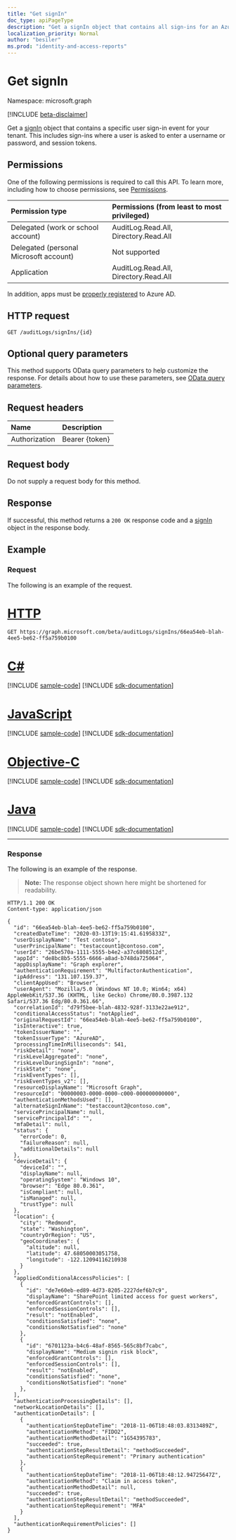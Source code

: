 ```yaml
---
title: "Get signIn"
doc_type: apiPageType
description: "Get a signIn object that contains all sign-ins for an Azure Active Directory tenant."
localization_priority: Normal
author: "besiler"
ms.prod: "identity-and-access-reports"
---
```


# Get signIn

Namespace: microsoft.graph

[!INCLUDE [beta-disclaimer](../../includes/beta-disclaimer.md)]

Get a [signIn](../resources/signin.md) object that contains a specific user sign-in event for your tenant. This includes sign-ins where a user is asked to enter a username or password, and session tokens.

## Permissions

One of the following permissions is required to call this API. To learn more, including how to choose permissions, see [Permissions](/graph/permissions-reference).

|Permission type      | Permissions (from least to most privileged)              |
|:--------------------|:---------------------------------------------------------|
| Delegated (work or school account) | AuditLog.Read.All, Directory.Read.All |
| Delegated (personal Microsoft account) | Not supported |
| Application | AuditLog.Read.All, Directory.Read.All | 

In addition, apps must be [properly registered](/azure/active-directory/active-directory-reporting-api-prerequisites-azure-portal) to Azure AD.

## HTTP request

<!-- { "blockType": "ignored" } -->
```http
GET /auditLogs/signIns/{id}
```

## Optional query parameters

This method supports OData query parameters to help customize the response. For details about how to use these parameters, see [OData query parameters](/graph/query_parameters).

## Request headers

| Name      |Description|
|:----------|:----------|
| Authorization | Bearer {token} |

## Request body

Do not supply a request body for this method.

## Response

If successful, this method returns a `200 OK` response code and a [signIn](../resources/signin.md) object in the response body.

## Example

### Request

The following is an example of the request.

# [HTTP](#tab/http)
<!-- {
  "blockType": "request",
  "name": "get_signin_1"
}-->
```msgraph-interactive
GET https://graph.microsoft.com/beta/auditLogs/signIns/66ea54eb-blah-4ee5-be62-ff5a759b0100
```
# [C#](#tab/csharp)
[!INCLUDE [sample-code](../includes/snippets/csharp/get-signin-1-csharp-snippets.md)]
[!INCLUDE [sdk-documentation](../includes/snippets/snippets-sdk-documentation-link.md)]

# [JavaScript](#tab/javascript)
[!INCLUDE [sample-code](../includes/snippets/javascript/get-signin-1-javascript-snippets.md)]
[!INCLUDE [sdk-documentation](../includes/snippets/snippets-sdk-documentation-link.md)]

# [Objective-C](#tab/objc)
[!INCLUDE [sample-code](../includes/snippets/objc/get-signin-1-objc-snippets.md)]
[!INCLUDE [sdk-documentation](../includes/snippets/snippets-sdk-documentation-link.md)]

# [Java](#tab/java)
[!INCLUDE [sample-code](../includes/snippets/java/get-signin-1-java-snippets.md)]
[!INCLUDE [sdk-documentation](../includes/snippets/snippets-sdk-documentation-link.md)]

---


### Response

The following is an example of the response.
>**Note:** The response object shown here might be shortened for readability.

<!-- {
  "blockType": "response",
  "truncated": true,
  "@odata.type": "microsoft.graph.signIn"
} -->


```http
HTTP/1.1 200 OK
Content-type: application/json

{
  "id": "66ea54eb-blah-4ee5-be62-ff5a759b0100",
  "createdDateTime": "2020-03-13T19:15:41.6195833Z",
  "userDisplayName": "Test contoso",
  "userPrincipalName": "testaccount1@contoso.com",
  "userId": "26be570a-1111-5555-b4e2-a37c6808512d",
  "appId": "de8bc8b5-5555-6666-a8ad-b748da725064",
  "appDisplayName": "Graph explorer",
  "authenticationRequirement": "MultifactorAuthentication",
  "ipAddress": "131.107.159.37",
  "clientAppUsed": "Browser",
  "userAgent": "Mozilla/5.0 (Windows NT 10.0; Win64; x64) AppleWebKit/537.36 (KHTML, like Gecko) Chrome/80.0.3987.132 Safari/537.36 Edg/80.0.361.66",
  "correlationId": "d79f5bee-blah-4832-928f-3133e22ae912",
  "conditionalAccessStatus": "notApplied",
  "originalRequestId": "66ea54eb-blah-4ee5-be62-ff5a759b0100",
  "isInteractive": true,
  "tokenIssuerName": "",
  "tokenIssuerType": "AzureAD",
  "processingTimeInMilliseconds": 541,
  "riskDetail": "none",
  "riskLevelAggregated": "none",
  "riskLevelDuringSignIn": "none",
  "riskState": "none",
  "riskEventTypes": [],
  "riskEventTypes_v2": [],
  "resourceDisplayName": "Microsoft Graph",
  "resourceId": "00000003-0000-0000-c000-000000000000",
  "authenticationMethodsUsed": [],
  "alternateSignInName": "testaccount2@contoso.com",
  "servicePrincipalName": null,
  "servicePrincipalId": "",
  "mfaDetail": null,
  "status": {
    "errorCode": 0,
    "failureReason": null,
    "additionalDetails": null
  },
  "deviceDetail": {
    "deviceId": "",
    "displayName": null,
    "operatingSystem": "Windows 10",
    "browser": "Edge 80.0.361",
    "isCompliant": null,
    "isManaged": null,
    "trustType": null
  },
  "location": {
    "city": "Redmond",
    "state": "Washington",
    "countryOrRegion": "US",
    "geoCoordinates": {
      "altitude": null,
      "latitude": 47.68050003051758,
      "longitude": -122.12094116210938
    }
  },
  "appliedConditionalAccessPolicies": [
    {
      "id": "de7e60eb-ed89-4d73-8205-2227def6b7c9",
      "displayName": "SharePoint limited access for guest workers",
      "enforcedGrantControls": [],
      "enforcedSessionControls": [],
      "result": "notEnabled",
      "conditionsSatisfied": "none",
      "conditionsNotSatisfied": "none"
    },
    {
      "id": "6701123a-b4c6-48af-8565-565c8bf7cabc",
      "displayName": "Medium signin risk block",
      "enforcedGrantControls": [],
      "enforcedSessionControls": [],
      "result": "notEnabled",
      "conditionsSatisfied": "none",
      "conditionsNotSatisfied": "none"
    },
  ],
  "authenticationProcessingDetails": [],
  "networkLocationDetails": [],
  "authenticationDetails": [
    {
      "authenticationStepDateTime": "2018-11-06T18:48:03.8313489Z",
      "authenticationMethod": "FIDO2",
      "authenticationMethodDetail": "1G54395783",
      "succeeded": true,
      "authenticationStepResultDetail": "methodSucceeded",
      "authenticationStepRequirement": "Primary authentication"
    },
    {
      "authenticationStepDateTime": "2018-11-06T18:48:12.94725647Z",
      "authenticationMethod": "Claim in access token",
      "authenticationMethodDetail": null,
      "succeeded": true,
      "authenticationStepResultDetail": "methodSucceeded",
      "authenticationStepRequirement": "MFA"
    }
  ],
  "authenticationRequirementPolicies": []
}
```
